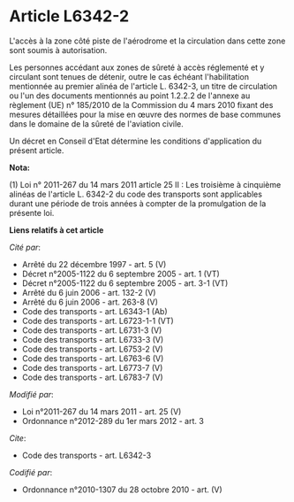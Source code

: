 # Article L6342-2

L'accès à la zone côté piste de l'aérodrome et la circulation dans cette zone sont soumis à autorisation. 

Les personnes accédant aux zones de sûreté à accès réglementé et y circulant sont tenues de détenir, outre le cas échéant
l'habilitation mentionnée au premier alinéa de l'article L. 6342-3, un titre de circulation ou l'un des documents mentionnés
au point 1.2.2.2 de l'annexe au règlement (UE) n° 185/2010 de la Commission du 4 mars 2010 fixant des mesures détaillées pour
la mise en œuvre des normes de base communes dans le domaine de la sûreté de l'aviation civile. 

Un décret en Conseil d'Etat détermine les conditions d'application du présent article.

**Nota:**

(1) Loi n° 2011-267 du 14 mars 2011 article 25 II : Les troisième à cinquième alinéas de l'article L. 6342-2 du code des
transports sont applicables durant une période de trois années à compter de la promulgation de la présente loi.

**Liens relatifs à cet article**

_Cité par_:

  - Arrêté du 22 décembre 1997 - art. 5 (V)
  - Décret n°2005-1122 du 6 septembre 2005 - art. 1 (VT)
  - Décret n°2005-1122 du 6 septembre 2005 - art. 3-1 (VT)
  - Arrêté du 6 juin 2006 - art. 132-2 (V)
  - Arrêté du 6 juin 2006 - art. 263-8 (V)
  - Code des transports - art. L6343-1 (Ab)
  - Code des transports - art. L6723-1-1 (VT)
  - Code des transports - art. L6731-3 (V)
  - Code des transports - art. L6733-3 (V)
  - Code des transports - art. L6753-2 (V)
  - Code des transports - art. L6763-6 (V)
  - Code des transports - art. L6773-7 (V)
  - Code des transports - art. L6783-7 (V)

_Modifié par_:

  - Loi n°2011-267 du 14 mars 2011 - art. 25 (V)
  - Ordonnance n°2012-289 du 1er mars 2012 - art. 3

_Cite_:

  - Code des transports - art. L6342-3

_Codifié par_:

  - Ordonnance n°2010-1307 du 28 octobre 2010 - art. (V)
